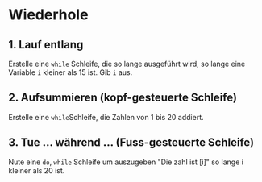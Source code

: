 # Wiederhole

## 1. Lauf entlang

Erstelle eine `while` Schleife, die so lange ausgeführt wird, so lange eine Variable `i` kleiner als 15 ist. Gib `i` aus.

## 2. Aufsummieren (kopf-gesteuerte Schleife)

Erstelle eine `while`Schleife, die Zahlen von 1 bis 20 addiert.

## 3. Tue ... während ... (Fuss-gesteuerte Schleife)

Nute eine `do`, `while` Schleife um auszugeben "Die zahl ist [i]" so lange i kleiner als 20 ist.

